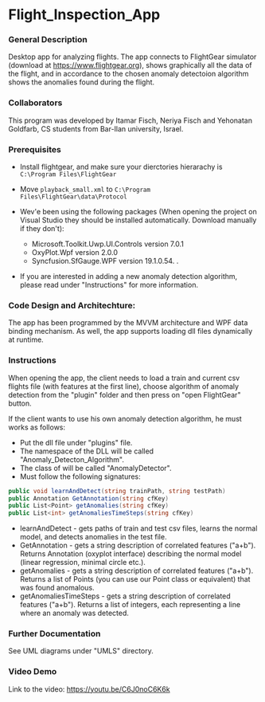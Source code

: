 # Flight_Inspection_App
### General Description
Desktop app for analyzing flights. The app connects to FlightGear simulator (download at https://www.flightgear.org), shows graphically all the data of the flight, and in accordance to the chosen anomaly detectoion algorithm shows the anomalies found during the flight. 

### Collaborators
This program was developed by Itamar Fisch, Neriya Fisch and Yehonatan Goldfarb, CS students from Bar-Ilan university, Israel.

### Prerequisites
* Install flightgear, and make sure your dierctories hierarachy is `C:\Program Files\FlightGear`
* Move `playback_small.xml` to `C:\Program Files\FlightGear\data\Protocol`
* Wev'e been using the following packages (When opening the project on Visual Studio they should be installed automatically. Download manually if they don't):
  * Microsoft.Toolkit.Uwp.UI.Controls version 7.0.1
  * OxyPlot.Wpf version 2.0.0 
  *  Syncfusion.SfGauge.WPF version 19.1.0.54. .

* If you are interested in adding a new anomaly detection algorithm, please read under "Instructions" for more information. 

### Code Design and Architechture:
The app has been programmed by the MVVM architecture and WPF data binding mechanism. As well, the app supports loading dll files dynamically at runtime.

### Instructions
When opening the app, the client needs to load a train and current csv flights file (with features at the first line), choose algorithm of anomaly detection from the "plugin" folder and then press on "open FlightGear" button.

If the client wants to use his own anomaly detection algorithm, he must works as follows:
* Put the dll file under "plugins" file.
* The namespace of the DLL will be called "Anomaly_Detecton_Algorithm".
* The class of will be called "AnomalyDetector".
* Must follow the following signatures:


```C#
public void learnAndDetect(string trainPath, string testPath)
public Annotation GetAnnotation(string cfKey)
public List<Point> getAnomalies(string cfKey)
public List<int> getAnomaliesTimeSteps(string cfKey)
```
* learnAndDetect - gets paths of train and test csv files, learns the normal model, and detects anomalies in the test file.
* GetAnnotation - gets a string description of correlated features ("a+b"). Returns Annotation (oxyplot interface) describing the normal model (linear regression, minimal circle etc.).
* getAnomalies - gets a string description of correlated features ("a+b"). Returns a list of Points (you can use our Point class or equivalent) that was found anomalous.
* getAnomaliesTimeSteps - gets a string description of correlated features ("a+b"). Returns a list of integers, each representing a line where an anomaly was detected. 

### Further Documentation
See UML diagrams under "UMLS" directory.

### Video Demo
Link to the video: https://youtu.be/C6J0noC6K6k
